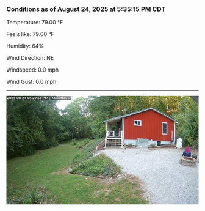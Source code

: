 ### Conditions as of August 24, 2025 at 5:35:15 PM CDT 

Temperature: 79.00 &deg;F

Feels like: 79.00 &deg;F

Humidity: 64%

Wind Direction: NE

Windspeed: 0.0 mph

Wind Gust: 0.0 mph

---

<img src="./images/latest.jpeg"/>

